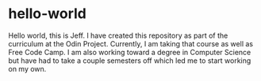 # hello-world

Hello world, this is Jeff. I have created this repository as part of the curriculum at the Odin Project. Currently, I am taking that course as well as Free Code Camp. I am also working toward a degree in Computer Science but have had to take a couple semesters off which led me to start working on my own.
